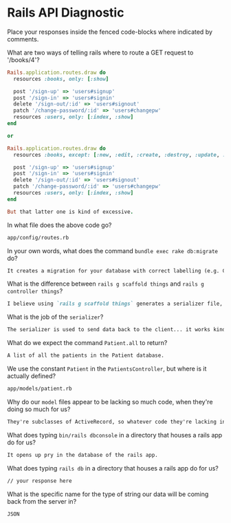 # Rails API Diagnostic

Place your responses inside the fenced code-blocks where indicated by comments.


What are two ways of telling rails where to route a GET request to '/books/4'?

```rb
Rails.application.routes.draw do
  resources :books, only: [:show]

  post '/sign-up' => 'users#signup'
  post '/sign-in' => 'users#signin'
  delete '/sign-out/:id' => 'users#signout'
  patch '/change-password/:id' => 'users#changepw'
  resources :users, only: [:index, :show]
end

or

Rails.application.routes.draw do
  resources :books, except: [:new, :edit, :create, :destroy, :update, :index]

  post '/sign-up' => 'users#signup'
  post '/sign-in' => 'users#signin'
  delete '/sign-out/:id' => 'users#signout'
  patch '/change-password/:id' => 'users#changepw'
  resources :users, only: [:index, :show]
end

But that latter one is kind of excessive.
```

In what file does the above code go?

```md
app/config/routes.rb
```

In your own words, what does the command `bundle exec rake db:migrate` do?

```md
It creates a migration for your database with correct labelling (e.g. CreateBooks instead of CreateBook), and the migration lets you make changes to your database.
```

What is the difference between `rails g scaffold things` and
`rails g controller things`?

```md
I believe using `rails g scaffold things` generates a serializer file, a model file, and a controller file, whereas `rails g controller things` will just generate a controller file.
```

What is the job of the `serializer`?

```md
The serializer is used to send data back to the client... it works kind of like a filter for what the server can send out or receive.
```

What do we expect the command `Patient.all` to return?

```md
A list of all the patients in the Patient database.
```

We use the constant `Patient` in the `PatientsController`, but where is it
actually defined?

```md
app/models/patient.rb
```

Why do our `model` files appear to be lacking so much code, when they're doing
so much for us?

```md
They're subclasses of ActiveRecord, so whatever code they're lacking in, we can look to the parent class for it.
```

What does typing `bin/rails dbconsole` in a directory that houses a rails app do for
us?

```md
It opens up pry in the database of the rails app.
```

What does typing `rails db` in a directory that houses a rails app do for us?

```md
// your response here
```

What is the specific name for the type of string our data will be coming back
from the server in?

```md
JSON
```
